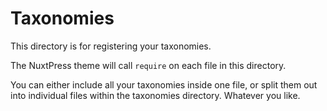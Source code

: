 # Taxonomies

This directory is for registering your taxonomies.

The NuxtPress theme will call `require` on each file in this directory.

You can either include all your taxonomies inside one file, or split them out into 
individual files within the taxonomies directory. Whatever you like.
